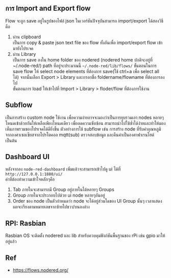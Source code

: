การ Import and Export flow 
------
Flow จะถูก save อยู่ในรูปของไฟล์ json ในเวอร์ชันปัจจุบันสามารถ import/export ได้สองวิธีคือ 
1. ผ่าน clipboard  
เป็นการ copy & paste json text file ของ flow ทั้งอันเพื่อ import/export flow เข้ามายังโปรเจค  
2. ผ่าน Library  
เป็นการ save ลงใน home folder ของ nodered (nodered home ปกติจะอยู่ที่ ~/.node-red/) 
path ที่อยู่จะประมาณนี้ `~/.node-red/lib/flows/` 
ขั้นตอนในการ save flow ให้ select node elements ที่ต้องการ save(ใช้ ctrl+a เพื่อ select all ได้) 
จากนั้นเลือก Export > Library และกรอกชื่อ foldername/flowname ที่ต้องการลงไป  
ขั้นตอนการ load ให้เข้าไปที่ Import > Library > floder/flow ที่ต้องการใช้งาน  


Subflow
-----
เป็นการสร้าง custom node ใช้งาน เพื่อความง่ายอาจจะมองว่าเป็นการยุบรวมเอา nodes หลายๆโหนดเข้าด้วยกันให้เหลือเพียงโหนดเดียว
เพื่อลดความซับซ้อน สามารถนำไปใช้ซ้ำได้ง่่ายและทำให้มองเห็นภาพรวมของโปรเจคได้ดียิ่งขึ้น 
ตัวอย่างการใช้ subflow เช่น การสร้าง node ที่รับค่าอุณหภูมิจากองศาเซลเซียสจากโปรโตคอล mqtt(sub) ตรวจสอบข้อมูล และคืนค่าเป็นองศาฟาเรนไฮต์ เป็นต้น


Dashboard UI
-----
หลังจากลง `node-red-dashboard` เพิ่มแล้วจะสามารถเข้าไปดู ui ได้ที่ `http://127.0.0.1:1880/ui/`  
ค่าที่ต้องทำความเข้าใจหลักๆคือ 
1. Tab ภายในจะสามารถมี Group อยู่ภายในได้หลายๆ Groups
2. Group ภายในจะประกอบไปด้วย ui node หลายๆอันอยู่
3. Order ของ node เป็นตัวกำหนดว่า node จะได้อยู่ส่วนใดของ UI Group นั้นๆ เวลาแสดงผลจะเรียงตามหมายเลขจากซ้ายไปขวา/บนลงล่าง  


RPI: Rasbian
-----
Rasbian OS จะติดตั้ง nodered และ lib สำหรับควบคุมฟังก์ชันพื้นฐานของ rPi เช่น gpio มาให้อยู่แล้ว 
  
  
Ref
-----
- https://flows.nodered.org/

